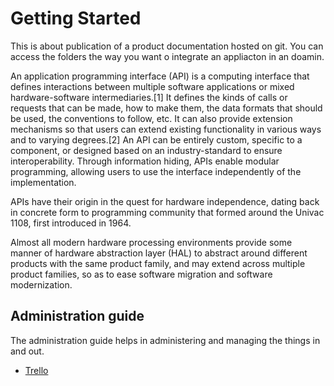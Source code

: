 # Getting Started 
This is about publication of a product documentation hosted on git. You can access the folders the way you want o integrate an appliacton in  an doamin.

An application programming interface (API) is a computing interface that defines interactions between multiple software applications or mixed hardware-software intermediaries.[1] It defines the kinds of calls or requests that can be made, how to make them, the data formats that should be used, the conventions to follow, etc. It can also provide extension mechanisms so that users can extend existing functionality in various ways and to varying degrees.[2] An API can be entirely custom, specific to a component, or designed based on an industry-standard to ensure interoperability. Through information hiding, APIs enable modular programming, allowing users to use the interface independently of the implementation.

APIs have their origin in the quest for hardware independence, dating back in concrete form to programming community that formed around the Univac 1108, first introduced in 1964.

Almost all modern hardware processing environments provide some manner of hardware abstraction layer (HAL) to abstract around different products with the same product family, and may extend across multiple product families, so as to ease software migration and software modernization. 

## Administration guide
The administration guide helps in administering and managing the things in and out.

- [Trello](https://trello.com/)
